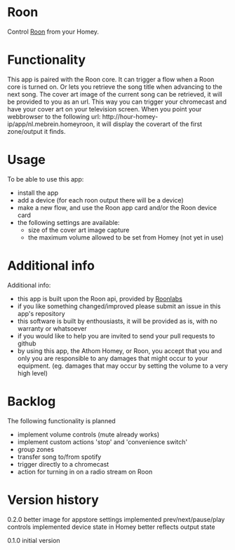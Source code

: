 # Roon
Control [Roon](https://roonlabs.com/) from your Homey.

# Functionality
This app is paired with the Roon core. It can trigger a flow when a Roon core is turned on. Or lets you
retrieve the song title when advancing to the next song. The cover art image of the current song can be retrieved, it will be provided to you as an url.
This way you can trigger your chromecast and have your cover art on your television screen. When you point your webbrowser to
the following url: http://hour-homey-ip/app/nl.mebrein.homeyroon, it will display the coverart of the
first zone/output it finds.

# Usage
To be able to use this app:
- install the app
- add a device (for each roon output there will be a device)
- make a new flow, and use the Roon app card and/or the Roon device card
- the following settings are available:
    - size of the cover art image capture
    - the maximum volume allowed to be set from Homey (not yet in use)

# Additional info
Additional info:
- this app is built upon the Roon api, provided by [Roonlabs](https://github.com/RoonLabs/node-roon-api)
- if you like something changed/improved please submit an issue in this app's repository
- this software is built by enthousiasts, it will be provided as is, with no warranty or whatsoever
- if you would like to help you are invited to send your pull requests to github
- by using this app, the Athom Homey, or Roon, you accept that you and only you are responsible
  to any damages that might occur to your equipment. (eg. damages that may occur by setting the volume to a
  very high level)

# Backlog
The following functionality is planned
- implement volume controls (mute already works)
- implement custom actions 'stop' and 'convenience switch'
- group zones
- transfer song to/from spotify
- trigger directly to a chromecast
- action for turning in on a radio stream on Roon

# Version history
0.2.0
better image for appstore
settings implemented
prev/next/pause/play controls implemented
device state in Homey better reflects output state

0.1.0
initial version